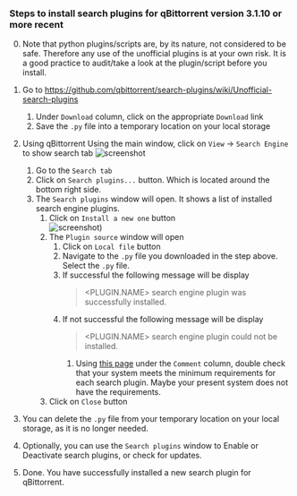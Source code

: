 ### Steps to install search plugins for qBittorrent version 3.1.10 or more recent

0. Note that python plugins/scripts are, by its nature, not considered to be safe. Therefore any use of the unofficial plugins is at your own risk. It is a good practice to audit/take a look at the plugin/script before you install.

1. Go to https://github.com/qbittorrent/search-plugins/wiki/Unofficial-search-plugins
     1. Under `Download` column, click on the appropriate `Download` link
     1. Save the `.py` file into a temporary location on your local storage

1. Using qBittorrent
     Using the main window, click on `View` -> `Search Engine` to show search tab
     ![screenshot](https://user-images.githubusercontent.com/14078661/51446055-a4431080-1cf3-11e9-8180-1994bdcbb672.png)
     1. Go to the `Search tab`
     1. Click on `Search plugins...` button. Which is located around the bottom right side.
     1. The `Search plugins` window will open. It shows a list of installed search engine plugins.
          1. Click on `Install a new one` button <br>
             ![screenshot](https://user-images.githubusercontent.com/14078661/51446120-bf625000-1cf4-11e9-98e1-b7e8b771c457.png))
          1. The `Plugin source` window will open
               1. Click on `Local file` button
               1. Navigate to the `.py` file you downloaded in the step above. Select the `.py` file.
               1. If successful the following message will be display 
                     > <PLUGIN.NAME> search engine plugin was successfully installed.
               1. If not successful the following message will be display
                     > <PLUGIN.NAME> search engine plugin could not be installed.
                    1. Using [this page](https://github.com/qbittorrent/search-plugins/wiki/Unofficial-search-plugins) under the `Comment` column, double check that your system meets the minimum requirements for each search plugin. Maybe your present system does not have the requirements.
          1. Click on `Close` button
1. You can delete the `.py` file from your temporary location on your local storage, as it is no longer needed.
1. Optionally, you can use the `Search plugins` window to Enable or Deactivate search plugins, or check for updates.
1. Done. You have successfully installed a new search plugin for qBittorrent.